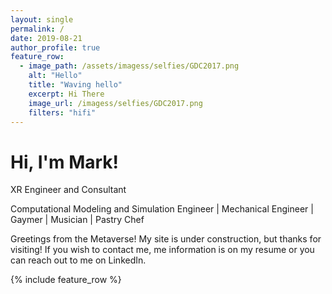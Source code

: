 ```yaml
---
layout: single
permalink: /
date: 2019-08-21
author_profile: true
feature_row:
  - image_path: /assets/imagess/selfies/GDC2017.png
    alt: "Hello"
    title: "Waving hello"
    excerpt: Hi There
    image_url: /imagess/selfies/GDC2017.png
    filters: "hifi"
---
```

<h1 class="text-center">Hi, I'm Mark!</h1>

<p class="text-center">XR Engineer and Consultant</p>
<p class="text-center">Computational Modeling and Simulation Engineer | Mechanical Engineer | Gaymer | Musician | Pastry Chef</p>

Greetings from the Metaverse! My site is under construction, but thanks for visiting! If you wish to contact me, me information is on my resume or you can reach out to me on LinkedIn.

{% include feature_row %}

<!-- <a href="/assets/images/selfies/GDC2017.png" title="Hello">
  <img src="/assets/images/selfies/GDC2017.png" alt="Hello" style="width: 400px" />
</a>  -->